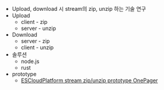 - Upload, download 시 stream의 zip, unzip 하는 기술 연구
- Upload
    - client - zip
    - server - unzip
- Download
    - server - zip
    - client - unzip
- 솔루션
    - node.js
    - rust
- prototype
    - [ESCloudPlatform stream zip/unzip prototype OnePager](https://vks.vatech.com/pages/viewpage.action?pageId=206090271)
